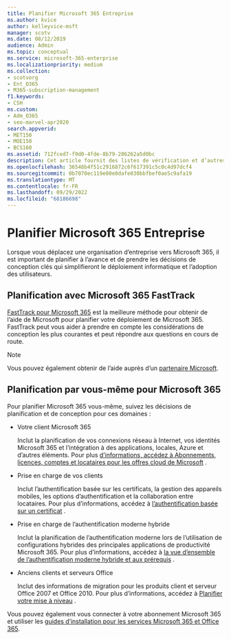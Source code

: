 ```yaml
---
title: Planifier Microsoft 365 Entreprise
ms.author: kvice
author: kelleyvice-msft
manager: scotv
ms.date: 08/12/2019
audience: Admin
ms.topic: conceptual
ms.service: microsoft-365-enterprise
ms.localizationpriority: medium
ms.collection:
- scotvorg
- Ent_O365
- M365-subscription-management
f1.keywords:
- CSH
ms.custom:
- Adm_O365
- seo-marvel-apr2020
search.appverid:
- MET150
- MOE150
- BCS160
ms.assetid: 712fced7-f9d0-4fde-8b79-286262a5d0bc
description: Cet article fournit des listes de vérification et d’autres ressources pour planifier votre déploiement Microsoft 365 Entreprise.
ms.openlocfilehash: 36548b4f51c2916872c6f617391c5c0c4d97dcf4
ms.sourcegitcommit: 0b7070ec119e00e0dafe030bbfbef0ae5c9afa19
ms.translationtype: MT
ms.contentlocale: fr-FR
ms.lasthandoff: 09/29/2022
ms.locfileid: "68186698"
---
```

# <a name="plan-for-microsoft-365-enterprise"></a>Planifier Microsoft 365 Entreprise

Lorsque vous déplacez une organisation d’entreprise vers Microsoft 365, il est important de planifier à l’avance et de prendre les décisions de conception clés qui simplifieront le déploiement informatique et l’adoption des utilisateurs. 

## <a name="planning-with-microsoft-365-fasttrack"></a>Planification avec Microsoft 365 FastTrack

[FastTrack pour Microsoft 365](https://www.microsoft.com/fasttrack/microsoft-365) est la meilleure méthode pour obtenir de l’aide de Microsoft pour planifier votre déploiement de Microsoft 365. FastTrack peut vous aider à prendre en compte les considérations de conception les plus courantes et peut répondre aux questions en cours de route. 

>[!Note]
>Vous pouvez également obtenir de l’aide auprès d’un [partenaire Microsoft](https://www.microsoft.com/solution-providers/home).
>

## <a name="do-it-yourself-planning-for-microsoft-365"></a>Planification par vous-même pour Microsoft 365

Pour planifier Microsoft 365 vous-même, suivez les décisions de planification et de conception pour ces domaines :

- Votre client Microsoft 365

  Inclut la planification de vos connexions réseau à Internet, vos identités Microsoft 365 et l’intégration à des applications, locales, Azure et d’autres éléments. Pour plus [d’informations, accédez à Abonnements, licences, comptes et locataires pour les offres cloud de Microsoft](subscriptions-licenses-accounts-and-tenants-for-microsoft-cloud-offerings.md) .

- Prise en charge de vos clients

  Inclut l’authentification basée sur les certificats, la gestion des appareils mobiles, les options d’authentification et la collaboration entre locataires. Pour plus d’informations, accédez à [l’authentification basée sur un certificat](microsoft-365-client-support-certificate-based-authentication.md) .

- Prise en charge de l’authentification moderne hybride

  Inclut la planification de l’authentification moderne lors de l’utilisation de configurations hybrides des principales applications de productivité Microsoft 365. Pour plus d’informations, accédez à [la vue d’ensemble de l’authentification moderne hybride et aux prérequis](hybrid-modern-auth-overview.md) .

- Anciens clients et serveurs Office

  Inclut des informations de migration pour les produits client et serveur Office 2007 et Office 2010. Pour plus d’informations, accédez à [Planifier votre mise à niveau](plan-upgrade-previous-versions-office.md) .

Vous pouvez également vous connecter à votre abonnement Microsoft 365 et utiliser les [guides d’installation pour les services Microsoft 365 et Office 365](setup-guides-for-microsoft-365.md).
